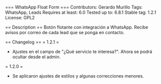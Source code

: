 === WhatsApp Float Form ===
Contributors: Gerardo Murillo
Tags: WhatsApp, Leads
Requires at least: 6.0
Tested up to: 6.8.1
Stable tag: 1.2.1
License: GPL2

== Description ==
Botón flotante con integración a WhatsApp. Recibe avisos por correo de cada lead que se ponga en contacto.

== Changelog ==
= 1.2.1 =
* Ajustes en el campo de "¿Qué servicio te interesa?". Ahora se podrá ocultar desde el admin.

= 1.2.0 =
* Se aplicaron ajustes de estilos y algunas correcciones menores.
